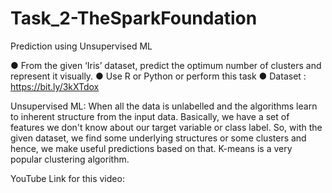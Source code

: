 # Task_2-TheSparkFoundation

Prediction using Unsupervised ML

● From the given ‘Iris’ dataset, predict the optimum number of clusters
and represent it visually.
● Use R or Python or perform this task
● Dataset : https://bit.ly/3kXTdox

Unsupervised ML: When all the data is unlabelled and the algorithms learn to inherent structure from the input data. Basically, we have a set of features we don't know about our target variable or class label. So, with the given dataset, we find some underlying structures or some clusters and hence, we make useful predictions based on that. K-means is a very popular clustering algorithm. 


YouTube Link for this video: 
